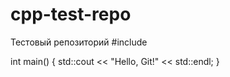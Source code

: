 # cpp-test-repo

Тестовый репозиторий
#include <iostream>

int main() {
    std::cout << "Hello, Git!" << std::endl;
}
